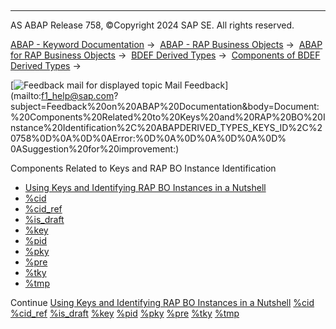   

* * *

AS ABAP Release 758, ©Copyright 2024 SAP SE. All rights reserved.

[ABAP - Keyword Documentation](https://help.sap.com/doc/abapdocu_latest_index_htm/latest/en-US/abenabap.htm) →  [ABAP - RAP Business Objects](https://help.sap.com/doc/abapdocu_latest_index_htm/latest/en-US/abenabap_rap.htm) →  [ABAP for RAP Business Objects](https://help.sap.com/doc/abapdocu_latest_index_htm/latest/en-US/abenabap_for_rap_bos.htm) →  [BDEF Derived Types](https://help.sap.com/doc/abapdocu_latest_index_htm/latest/en-US/abenrpm_derived_types.htm) →  [Components of BDEF Derived Types](https://help.sap.com/doc/abapdocu_latest_index_htm/latest/en-US/abapderived_types_comp.htm) → 

 [![](Mail.gif?object=Mail.gif "Feedback mail for displayed topic") Mail Feedback](mailto:f1_help@sap.com?subject=Feedback%20on%20ABAP%20Documentation&body=Document:%20Components%20Related%20to%20Keys%20and%20RAP%20BO%20Instance%20Identification%2C%20ABAPDERIVED_TYPES_KEYS_ID%2C%20758%0D%0A%0D%0AError:%0D%0A%0D%0A%0D%0A%0D%
0ASuggestion%20for%20improvement:)

Components Related to Keys and RAP BO Instance Identification

-   [Using Keys and Identifying RAP BO Instances in a Nutshell](https://help.sap.com/doc/abapdocu_latest_index_htm/latest/en-US/abapderived_types_keys_identifiers.htm)
-   [%cid](https://help.sap.com/doc/abapdocu_latest_index_htm/latest/en-US/abapderived_types_cid.htm)
-   [%cid\_ref](https://help.sap.com/doc/abapdocu_latest_index_htm/latest/en-US/abapderived_types_cid_ref.htm)
-   [%is\_draft](https://help.sap.com/doc/abapdocu_latest_index_htm/latest/en-US/abapderived_types_is_draft.htm)
-   [%key](https://help.sap.com/doc/abapdocu_latest_index_htm/latest/en-US/abapderived_types_key.htm)
-   [%pid](https://help.sap.com/doc/abapdocu_latest_index_htm/latest/en-US/abapderived_types_pid.htm)
-   [%pky](https://help.sap.com/doc/abapdocu_latest_index_htm/latest/en-US/abapderived_types_pky.htm)
-   [%pre](https://help.sap.com/doc/abapdocu_latest_index_htm/latest/en-US/abapderived_types_pre.htm)
-   [%tky](https://help.sap.com/doc/abapdocu_latest_index_htm/latest/en-US/abapderived_types_tky.htm)
-   [%tmp](https://help.sap.com/doc/abapdocu_latest_index_htm/latest/en-US/abapderived_types_tmp.htm)

Continue
[Using Keys and Identifying RAP BO Instances in a Nutshell](https://help.sap.com/doc/abapdocu_latest_index_htm/latest/en-US/abapderived_types_keys_identifiers.htm)
[%cid](https://help.sap.com/doc/abapdocu_latest_index_htm/latest/en-US/abapderived_types_cid.htm)
[%cid\_ref](https://help.sap.com/doc/abapdocu_latest_index_htm/latest/en-US/abapderived_types_cid_ref.htm)
[%is\_draft](https://help.sap.com/doc/abapdocu_latest_index_htm/latest/en-US/abapderived_types_is_draft.htm)
[%key](https://help.sap.com/doc/abapdocu_latest_index_htm/latest/en-US/abapderived_types_key.htm)
[%pid](https://help.sap.com/doc/abapdocu_latest_index_htm/latest/en-US/abapderived_types_pid.htm)
[%pky](https://help.sap.com/doc/abapdocu_latest_index_htm/latest/en-US/abapderived_types_pky.htm)
[%pre](https://help.sap.com/doc/abapdocu_latest_index_htm/latest/en-US/abapderived_types_pre.htm)
[%tky](https://help.sap.com/doc/abapdocu_latest_index_htm/latest/en-US/abapderived_types_tky.htm)
[%tmp](https://help.sap.com/doc/abapdocu_latest_index_htm/latest/en-US/abapderived_types_tmp.htm)